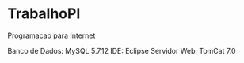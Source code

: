 # TrabalhoPI
Programacao para Internet

Banco de Dados: MySQL 5.7.12
IDE: Eclipse
Servidor Web: TomCat 7.0
